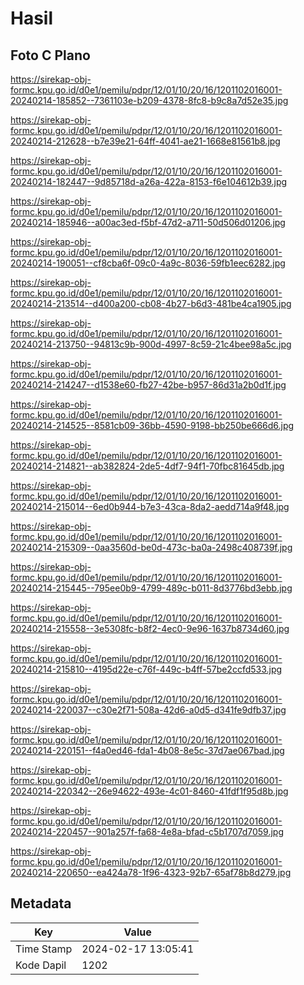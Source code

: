 # Hasil

## Foto C Plano

https://sirekap-obj-formc.kpu.go.id/d0e1/pemilu/pdpr/12/01/10/20/16/1201102016001-20240214-185852--7361103e-b209-4378-8fc8-b9c8a7d52e35.jpg

https://sirekap-obj-formc.kpu.go.id/d0e1/pemilu/pdpr/12/01/10/20/16/1201102016001-20240214-212628--b7e39e21-64ff-4041-ae21-1668e81561b8.jpg

https://sirekap-obj-formc.kpu.go.id/d0e1/pemilu/pdpr/12/01/10/20/16/1201102016001-20240214-182447--9d85718d-a26a-422a-8153-f6e104612b39.jpg

https://sirekap-obj-formc.kpu.go.id/d0e1/pemilu/pdpr/12/01/10/20/16/1201102016001-20240214-185946--a00ac3ed-f5bf-47d2-a711-50d506d01206.jpg

https://sirekap-obj-formc.kpu.go.id/d0e1/pemilu/pdpr/12/01/10/20/16/1201102016001-20240214-190051--cf8cba6f-09c0-4a9c-8036-59fb1eec6282.jpg

https://sirekap-obj-formc.kpu.go.id/d0e1/pemilu/pdpr/12/01/10/20/16/1201102016001-20240214-213514--d400a200-cb08-4b27-b6d3-481be4ca1905.jpg

https://sirekap-obj-formc.kpu.go.id/d0e1/pemilu/pdpr/12/01/10/20/16/1201102016001-20240214-213750--94813c9b-900d-4997-8c59-21c4bee98a5c.jpg

https://sirekap-obj-formc.kpu.go.id/d0e1/pemilu/pdpr/12/01/10/20/16/1201102016001-20240214-214247--d1538e60-fb27-42be-b957-86d31a2b0d1f.jpg

https://sirekap-obj-formc.kpu.go.id/d0e1/pemilu/pdpr/12/01/10/20/16/1201102016001-20240214-214525--8581cb09-36bb-4590-9198-bb250be666d6.jpg

https://sirekap-obj-formc.kpu.go.id/d0e1/pemilu/pdpr/12/01/10/20/16/1201102016001-20240214-214821--ab382824-2de5-4df7-94f1-70fbc81645db.jpg

https://sirekap-obj-formc.kpu.go.id/d0e1/pemilu/pdpr/12/01/10/20/16/1201102016001-20240214-215014--6ed0b944-b7e3-43ca-8da2-aedd714a9f48.jpg

https://sirekap-obj-formc.kpu.go.id/d0e1/pemilu/pdpr/12/01/10/20/16/1201102016001-20240214-215309--0aa3560d-be0d-473c-ba0a-2498c408739f.jpg

https://sirekap-obj-formc.kpu.go.id/d0e1/pemilu/pdpr/12/01/10/20/16/1201102016001-20240214-215445--795ee0b9-4799-489c-b011-8d3776bd3ebb.jpg

https://sirekap-obj-formc.kpu.go.id/d0e1/pemilu/pdpr/12/01/10/20/16/1201102016001-20240214-215558--3e5308fc-b8f2-4ec0-9e96-1637b8734d60.jpg

https://sirekap-obj-formc.kpu.go.id/d0e1/pemilu/pdpr/12/01/10/20/16/1201102016001-20240214-215810--4195d22e-c76f-449c-b4ff-57be2ccfd533.jpg

https://sirekap-obj-formc.kpu.go.id/d0e1/pemilu/pdpr/12/01/10/20/16/1201102016001-20240214-220037--c30e2f71-508a-42d6-a0d5-d341fe9dfb37.jpg

https://sirekap-obj-formc.kpu.go.id/d0e1/pemilu/pdpr/12/01/10/20/16/1201102016001-20240214-220151--f4a0ed46-fda1-4b08-8e5c-37d7ae067bad.jpg

https://sirekap-obj-formc.kpu.go.id/d0e1/pemilu/pdpr/12/01/10/20/16/1201102016001-20240214-220342--26e94622-493e-4c01-8460-41fdf1f95d8b.jpg

https://sirekap-obj-formc.kpu.go.id/d0e1/pemilu/pdpr/12/01/10/20/16/1201102016001-20240214-220457--901a257f-fa68-4e8a-bfad-c5b1707d7059.jpg

https://sirekap-obj-formc.kpu.go.id/d0e1/pemilu/pdpr/12/01/10/20/16/1201102016001-20240214-220650--ea424a78-1f96-4323-92b7-65af78b8d279.jpg


## Metadata

| Key        | Value               |
| ---------- | ------------------- |
| Time Stamp | 2024-02-17 13:05:41 |
| Kode Dapil | 1202                |



